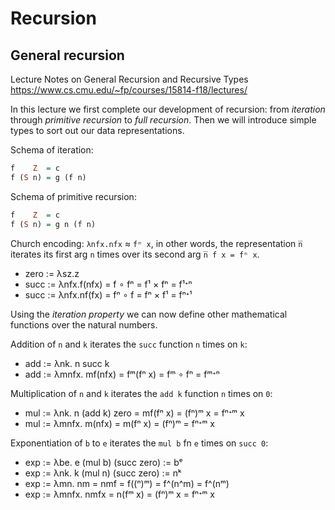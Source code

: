 # Recursion

## General recursion

Lecture Notes on General Recursion and Recursive Types
https://www.cs.cmu.edu/~fp/courses/15814-f18/lectures/

In this lecture we first complete our development of recursion: from *iteration* through *primitive recursion* to *full recursion*. Then we will introduce simple types to sort out our data representations.

Schema of iteration:

```hs
f    Z  = c
f (S n) = g (f n)
```

Schema of primitive recursion:

```hs
f    Z  = c
f (S n) = g n (f n)
```

Church encoding: `λnfx.nfx` ≈ `fⁿ x`, in other words, the representation `n̅` iterates its first arg `n` times over its second arg `n̅ f x = fⁿ x`.

- zero := λsz.z
- succ := λnfx.f(nfx)  = f ∘ fⁿ = f¹ × fⁿ = f¹ᐩⁿ
- succ := λnfx.nf(fx)  = fⁿ ∘ f = fⁿ × f¹ = fⁿᐩ¹

Using the *iteration property* we can now define other mathematical functions over the natural numbers.

Addition of `n` and `k` iterates the `succ` function `n` times on `k`:
- add := λnk. n succ k
- add := λmnfx. mf(nfx)                = fᵐ(fⁿ x) = fᵐ ∘ fⁿ = fᵐᐩⁿ

Multiplication of `n` and `k` iterates the `add k` function `n` times on `0`:
- mul := λnk. n (add k) zero           = mf(fⁿ x) = (fⁿ)ᵐ x = fⁿᐩᵐ x
- mul := λmnfx. m(nfx)                 = m(fⁿ x)  = (fⁿ)ᵐ = fⁿᐩᵐ x

Exponentiation of `b` to `e` iterates the `mul b` fn `e` times on `succ 0`:
- exp := λbe. e (mul b) (succ zero) := bᵉ
- exp := λnk. k (mul n) (succ zero) := nᵏ
- exp := λmn. nm                       = nmf = f((ⁿ)ᵐ) = f^(n^m) = f^(nᵐ)
- exp := λmnfx. nmfx                   = n(fᵐ x) = (fⁿ)ᵐ x = fⁿᐩᵐ x
